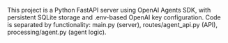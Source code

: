 <!-- Use this file to provide workspace-specific custom instructions to Copilot. For more details, visit https://code.visualstudio.com/docs/copilot/copilot-customization#_use-a-githubcopilotinstructionsmd-file -->

This project is a Python FastAPI server using OpenAI Agents SDK, with persistent SQLite storage and .env-based OpenAI key configuration. Code is separated by functionality: main.py (server), routes/agent_api.py (API), processing/agent.py (agent logic).
